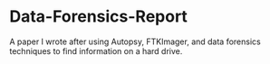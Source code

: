 # Data-Forensics-Report
A paper I wrote after using Autopsy, FTKImager, and data forensics techniques to find information on a hard drive. 

